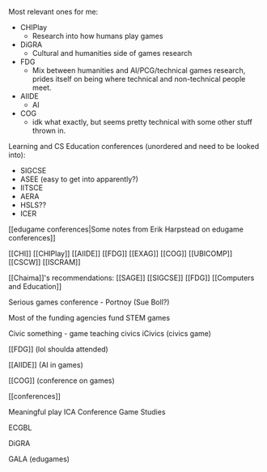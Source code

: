 Most relevant ones for me:

 - CHIPlay
   - Research into how humans play games
 - DiGRA
   - Cultural and humanities side of games research
 - FDG
   - Mix between humanities and AI/PCG/technical games research, prides itself on being where technical and non-technical people meet.
 - AIIDE
   - AI
 - COG
   - idk what exactly, but seems pretty technical with some other stuff thrown in.

Learning and CS Education conferences (unordered and need to be looked into):

 - SIGCSE
 - ASEE (easy to get into apparently?)
 - IITSCE
 - AERA
 - HSLS??
 - ICER

[[edugame conferences|Some notes from Erik Harpstead on edugame conferences]]

[[CHI]] [[CHIPlay]] [[AIIDE]] [[FDG]] [[EXAG]] [[COG]] [[UBICOMP]] [[CSCW]] [[ISCRAM]]

[[Chaima]]'s recommendations: [[SAGE]] [[SIGCSE]] [[FDG]] [[Computers and Education]]

Serious games conference - Portnoy (Sue Boll?)

Most of the funding agencies fund STEM games

Civic something - game teaching civics iCivics (civics game)

[[FDG]] (lol shoulda attended)

[[AIIDE]] (AI in games)

[[COG]] (conference on games)

[[conferences]]

Meaningful play
ICA Conference
Game Studies

ECGBL

DiGRA

GALA (edugames)
